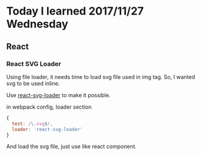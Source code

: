 # Today I learned 2017/11/27 Wednesday

## React
### React SVG Loader
Using file loader, it needs time to load svg file used in img tag.
So, I wanted svg to be used inline.

Use [react-svg-loader](https://github.com/boopathi/react-svg-loader) to make it possible.

in webpack config, loader section
```js
{
  test: /\.svg$/,
  loader: 'react-svg-loader'
}
```
And load the svg file, just use like react component.

